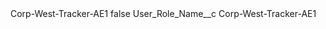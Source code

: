<?xml version="1.0" encoding="UTF-8"?>
<CustomMetadata xmlns="http://soap.sforce.com/2006/04/metadata" xmlns:xsi="http://www.w3.org/2001/XMLSchema-instance" xmlns:xsd="http://www.w3.org/2001/XMLSchema">
    <label>Corp-West-Tracker-AE1</label>
    <protected>false</protected>
    <values>
        <field>User_Role_Name__c</field>
        <value xsi:type="xsd:string">Corp-West-Tracker-AE1</value>
    </values>
</CustomMetadata>
